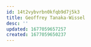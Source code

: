 ```yaml
---
id: 14t2vybvrbn0kfqb9d7j5k3
title: Geoffrey Tanaka-Wissel
desc: ''
updated: 1677059657257
created: 1677059650237
---
```


